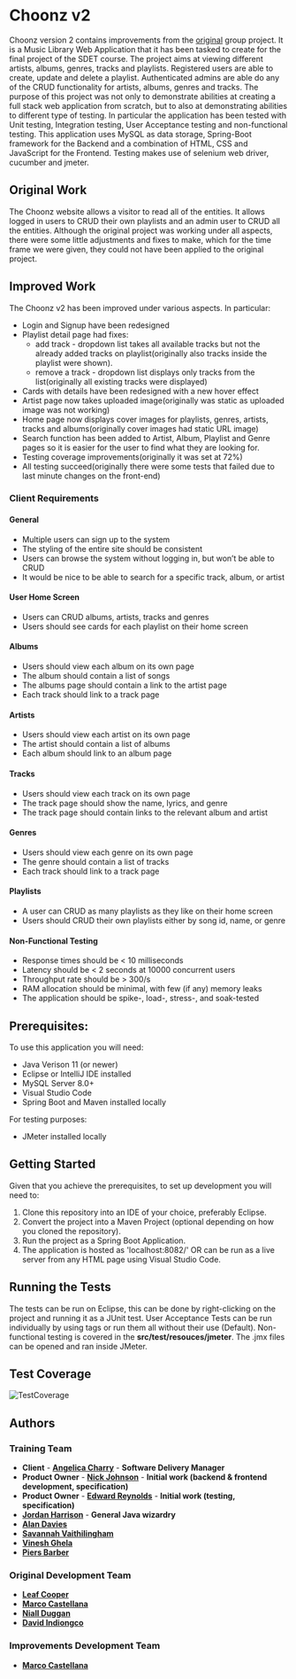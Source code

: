# Choonz v2

Choonz version 2 contains improvements from the [original](https://github.com/bulbicx/SDET-finalproj-team3) group project. It is a Music Library Web Application that it has been tasked to create for the final project of the SDET course. 
The project aims at viewing different artists, albums, genres, tracks and playlists. Registered users are able to create, update and delete a playlist. Authenticated admins are able do any of the CRUD functionality for artists, albums, genres and tracks. 
The purpose of this project was not only to demonstrate abilities at creating a full stack web application from scratch, but to also at demonstrating abilities to different type of testing.
In particular the application has been tested with Unit testing, Integration testing, User Acceptance testing and non-functional testing.
This application uses MySQL as data storage, Spring-Boot framework for the Backend and a combination of HTML, CSS and JavaScript for the Frontend. Testing makes use of selenium web driver, cucumber and jmeter.

## Original Work

The Choonz website allows a visitor to read all of the entities. It allows logged in users to CRUD their own playlists and an admin user to CRUD all the entities.
Although the original project was working under all aspects, there were some little adjustments and fixes to make, which for the time frame we were given, they
could not have been applied to the original project.

## Improved Work

The Choonz v2 has been improved under various aspects. In particular:

- Login and Signup have been redesigned
- Playlist detail page had fixes:
    - add track - dropdown list takes all available tracks but not the already added tracks on playlist(originally also tracks inside the playlist were shown).
    - remove a track - dropdown list displays only tracks from the list(originally all existing tracks were displayed)
- Cards with details have been redesigned with a new hover effect
- Artist page now takes uploaded image(originally was static as uploaded image was not working)
- Home page now displays cover images for playlists, genres, artists, tracks and albums(originally cover images had static URL image)
- Search function has been added to Artist, Album, Playlist and Genre pages so it is easier for the user to find what they are looking for.
- Testing coverage improvements(originally it was set at 72%)
- All testing succeed(originally there were some tests that failed due to last minute changes on the front-end) 

### Client Requirements

#### General
- Multiple users can sign up to the system
- The styling of the entire site should be consistent 
- Users can browse the system without logging in, but won’t be able to CRUD
- It would be nice to be able to search for a specific track, album, or artist
#### User Home Screen
- Users can CRUD albums, artists, tracks and genres
- Users should see cards for each playlist on their home screen
#### Albums
- Users should view each album on its own page
- The album should contain a list of songs
- The albums page should contain a link to the artist page
- Each track should link to a track page
#### Artists
- Users should view each artist on its own page
- The artist should contain a list of albums
- Each album should link to an album page
#### Tracks
- Users should view each track on its own page
- The track page should show the name, lyrics, and genre
- The track page should contain links to the relevant album and artist
#### Genres
- Users should view each genre on its own page
- The genre should contain a list of tracks
- Each track should link to a track page
#### Playlists
- A user can CRUD as many playlists as they like on their home screen
- Users should CRUD their own playlists either by song id, name, or genre
#### Non-Functional Testing
- Response times should be < 10 milliseconds
- Latency should be < 2 seconds at 10000 concurrent users 
- Throughput rate should be > 300/s 
- RAM allocation should be minimal, with few (if any) memory leaks
- The application should be spike-, load-, stress-, and soak-tested

## Prerequisites:

To use this application you will need:
- Java Verison 11 (or newer)
- Eclipse or IntelliJ IDE installed
- MySQL Server 8.0+
- Visual Studio Code
- Spring Boot and Maven installed locally

For testing purposes:
- JMeter installed locally 

## Getting Started

Given that you achieve the prerequisites, to set up development you will need to:
1. Clone this repository into an IDE of your choice, preferably Eclipse.
2. Convert the project into a Maven Project (optional depending on how you cloned the repository).
3. Run the project as a Spring Boot Application.
4. The application is hosted as 'localhost:8082/' OR can be run as a live server from any HTML page using Visual Studio Code.

## Running the Tests

The tests can be run on Eclipse, this can be done by right-clicking on the project and running it as a JUnit test. User Acceptance Tests can be run individually by using tags or run them all without their use (Default).
Non-functional testing is covered in the **src/test/resouces/jmeter**. The .jmx files can be opened and ran inside JMeter.

## Test Coverage

![TestCoverage](https://user-images.githubusercontent.com/85874648/132004138-bbb20be7-4b2a-40fe-ba08-ce216a66623a.PNG)

## Authors

### Training Team

- **Client** - [**Angelica Charry**](https://github.com/acharry) - **Software Delivery Manager**
- **Product Owner** - [**Nick Johnson**](https://github.com/nickrstewarttds) - **Initial work (backend & frontend development, specification)**
- **Product Owner** - [**Edward Reynolds**](https://github.com/Edrz-96) - **Initial work (testing, specification)**
- [**Jordan Harrison**](https://github.com/JHarry444) - **General Java wizardry**
- [**Alan Davies**](https://github.com/MorickClive)
- [**Savannah Vaithilingham**](https://github.com/savannahvaith)
- [**Vinesh Ghela**](https://github.com/vineshghela)
- [**Piers Barber**](https://github.com/PCMBarber)

### Original Development Team

- [**Leaf Cooper**](https://github.com/leaf-cooper-qa)
- [**Marco Castellana**](https://github.com/bulbicx)
- [**Niall Duggan**](https://github.com/nduggan-dev)
- [**David Indiongco**](https://github.com/dindiongco) 

### Improvements Development Team

- [**Marco Castellana**](https://github.com/bulbicx)